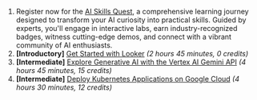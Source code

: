 1. Register now for the [AI Skills Quest](https://go.cloudplatformonline.com/ODA4LUdKVy0zMTQAAAGW_YB3em3CT1kS2z5tvOEh2d2NlYyQnk6ijgsWfW7R1v5o8Z6uE8UVAwItwONsAa4C8KQP59A=), a comprehensive learning journey designed to transform your AI curiosity into practical skills. Guided by experts, you'll engage in interactive labs, earn industry-recognized badges, witness cutting-edge demos, and connect with a vibrant community of AI enthusiasts.
2. **[Introductory]** [Get Started with Looker](https://go.cloudplatformonline.com/ODA4LUdKVy0zMTQAAAGW_YB3eis9Ysc2D6QifK9n4sXXpbENjlZc5ekT8aNFVl6FpDUJ-mc6l5Sq1Kyd2bbtBYAmP-A=) _(2 hours 45 minutes, 0 credits)_
3. **[Intermediate]** [Explore Generative AI with the Vertex AI Gemini API](https://go.cloudplatformonline.com/ODA4LUdKVy0zMTQAAAGW_YB3em2JGohxocGJG8K9sxRV5m3SeciwL2kModrG3mTkI4GY0EijYak6mmuFyMwOdt8FQmo=) _(4 hours 45 minutes, 15 credits)_
4. **[Intermediate]** [Deploy Kubernetes Applications on Google Cloud](https://go.cloudplatformonline.com/ODA4LUdKVy0zMTQAAAGW_YB3eu5HiM1OBfTR7ajJdyzCcsdi-yi492xAJp7G2krY6Mazc3Luf8pwk-VAmdcs3jIlnC0=) _(4 hours 30 minutes, 12 credits)_